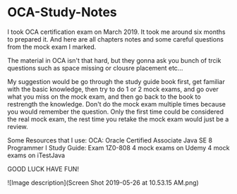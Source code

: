 # OCA-Study-Notes
I took OCA certification exam on March 2019. It took me around six months to prepared it. And here are all chapters notes and some careful questions from the mock exam I marked.

The material in OCA isn't that hard, but they gonna ask you bunch of trcik questions such as space missing or clousre placement etc...

My suggestion would be go through the study guide book first, get familiar with the basic knowledge, then try to do 1 or 2 mock exams, and go over what you miss on the mock exam, and then go back to the book to restrength the knowledge.
Don't do the mock exam multiple times because you would remember the question. Only the first time could be considered the real mock exam, the rest time you retake the mock exam would just be a review.

Some Resources that I use:
OCA: Oracle Certified Associate Java SE 8 Programmer I Study Guide: Exam 1Z0-808
4 mock exams on Udemy
4 mock exams on iTestJava

GOOD LUCK HAVE FUN!


![Image description](Screen Shot 2019-05-26 at 10.53.15 AM.png)
